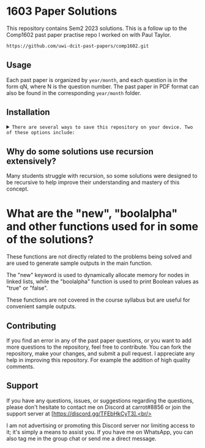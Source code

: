 # 1603 Paper Solutions

This repository contains Sem2 2023 solutions. This is a follow up to the Comp1602 past paper practise repo I worked on with Paul Taylor.

```sh
https://github.com/uwi-dcit-past-papers/comp1602.git
```

## Usage

Each past paper is organized by `year/month`, and each question is in the form qN, where N is the question number. The past paper in PDF format can also be found in the corresponding `year/month` folder.

## Installation

<details>
<summary>
  <code>There are several ways to save this repository on your device. Two of these options include:</code>
</summary>

-   [Downloading repository as ZIP](https://github.com/uwi-dcit-past-papers/1603-Past-Papers/archive/refs/heads/master.zip)
-   Running the following command in a terminal, provided the [GitHub CLI](https://cli.github.com/) has been previously installed:

```sh
git clone https://github.com/uwi-dcit-past-papers/1603-Past-Papers.git
```

</details>

## Why do some solutions use recursion extensively?

Many students struggle with recursion, so some solutions were designed to be recursive to help improve their understanding and mastery of this concept.

# What are the "new", "boolalpha" and other functions used for in some of the solutions?

These functions are not directly related to the problems being solved and are used to generate sample outputs in the main function. <br/>

The "new" keyword is used to dynamically allocate memory for nodes in linked lists, while the "boolalpha" function is used to print Boolean values as "true" or "false". <br/>

These functions are not covered in the course syllabus but are useful for convenient sample outputs.

## Contributing

If you find an error in any of the past paper questions, or you want to add more questions to the repository, feel free to contribute. You can fork the repository, make your changes, and submit a pull request. I appreciate any help in improving this repository. For example the addition of high quality comments.

## Support

If you have any questions, issues, or suggestions regarding the questions, please don't hesitate to contact me on Discord at carrot#8856 or join the support server at [https://discord.gg/TFEbHkCyT3].<br/>

I am not advertising or promoting this Discord server nor limiting access to it; it's simply a means to assist you. If you have me on WhatsApp, you can also tag me in the group chat or send me a direct message.